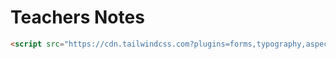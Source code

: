 # Teachers Notes

```html
<script src="https://cdn.tailwindcss.com?plugins=forms,typography,aspect-ratio,line-clamp"></script>
```